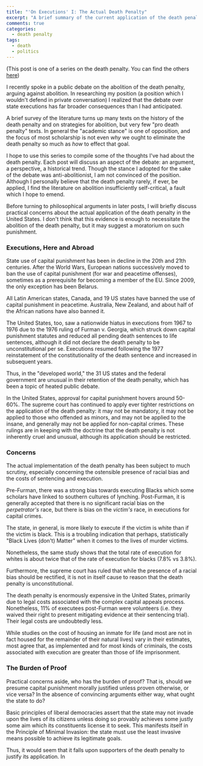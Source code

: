 ```yaml
---
title: "'On Executions' I: The Actual Death Penalty"
excerpt: "A brief summary of the current application of the death penalty the burden of proof"
comments: true
categories:
  - death penalty
tags:
  - death
  - politics
---
```


(This post is one of a series on the death penalty. You can find the others [here](/categories/#death-penalty))

I recently spoke in a public debate on the abolition of the death penalty, arguing against abolition. In researching my position (a position which I wouldn't defend in private conversation) I realized that the debate over state executions has far broader consequences than I had anticipated.

A brief survey of the literature turns up many texts on the history of the death penalty and on strategies for abolition, but very few "pro death penalty" texts. In general the "academic stance" is one of opposition, and the focus of most scholarship is not even _why_ we ought to eliminate the death penalty so much as _how_ to effect that goal.

I hope to use this series to compile some of the thoughts I've had about the death penalty. Each post will discuss an aspect of the debate: an argument, a perspective, a historical trend. Though the stance I adopted for the sake of the debate was anti-abolitionist, I am not convinced of the position. Although I personally believe that the death penalty rarely, if ever, be applied, I find the literature on abolition insufficiently self-critical, a fault which I hope to emend.

Before turning to philosophical arguments in later posts, I will briefly discuss practical concerns about the actual application of the death penalty in the United States. I don't think that this evidence is enough to necessitate the abolition of the death penalty, but it may suggest a moratorium on such punishment.

### Executions, Here and Abroad

State use of capital punishment has been in decline in the 20th and 21th centuries. After the World Wars, European nations successively moved to ban the use of capital punishment (for war and peacetime offenses), sometimes as a prerequisite for becoming a member of the EU. Since 2009, the only exception has been Belarus.

All Latin American states, Canada, and 19 US states have banned the use of capital punishment in peacetime. Australia, New Zealand, and about half of the African nations have also banned it.

The United States, too, saw a nationwide hiatus in executions from 1967 to 1976 due to the 1976 ruling of Furman v. Georgia, which struck down capital punishment statutes and reduced all pending death sentences to life sentences, although it did not declare the death penalty to be unconstitutional per se. Executions resumed following the 1977 reinstatement of the constitutionality of the death sentence and increased in subsequent years. 

Thus, in the "developed world," the 31 US states and the federal government are unusual in their retention of the death penalty, which has been a topic of heated public debate.

In the United States, approval for capital punishment hovers around 50-60%. The supreme court has continued to apply ever tighter restrictions on the application of the death penalty: it may not be mandatory, it may not be applied to those who offended as minors, and may not be applied to the insane, and generally may not be applied for non-capital crimes. These rulings are in keeping with the doctrine that the death penalty is not inherently cruel and unusual, although its application should be restricted.

### Concerns

The actual implementation of the death penalty has been subject to much scrutiny, especially concerning the ostensible presence of racial bias and the costs of sentencing and execution.

Pre-Furman, there was a strong bias towards executing Blacks which some scholars have linked to southern cultures of lynching. Post-Furman, it is generally accepted that there is no significant racial bias on the _perpetrator's_ race, but there is bias on the _victim's_ race, in executions for capital crimes. 

The state, in general, is more likely to execute if the victim is white than if the victim is black. This is a troubling indication that perhaps, statistically "Black Lives (don't) Matter" when it comes to the lives of murder victims.

Nonetheless, the same study shows that the total rate of execution for whites is about twice that of the rate of execution for blacks (7.8% vs 3.8%).

Furthermore, the supreme court has ruled that while the presence of a racial bias should be rectified, it is not in itself cause to reason that the death penalty is unconstitutional.

The death penalty is enormously expensive in the United States, primarily due to legal costs associated with the complex capital appeals process. Nonetheless, 11% of executees post-Furman were volunteers (i.e. they waived their right to present mitigating evidence at their sentencing trial). Their legal costs are undoubtedly less.

While studies on the cost of housing an inmate for life (and most are not in fact housed for the remainder of their natural lives) vary in their estimates, most agree that, as implemented and for most kinds of criminals, the costs associated with execution are greater than those of life imprisonment.

### The Burden of Proof

Practical concerns aside, who has the burden of proof? That is, should we presume capital punishment morally justified unless proven otherwise, or vice versa? In the absence of convincing arguments either way, what ought the state to do?

Basic principles of liberal democracies assert that the state may not invade upon the lives of its citizens unless doing so provably achieves some justly some aim which its constituents license it to seek. This manifests itself in the Principle of Minimal Invasion: the state must use the least invasive means possible to achieve its legitimate goals.

Thus, it would seem that it falls upon supporters of the death penalty to justify its application. In 